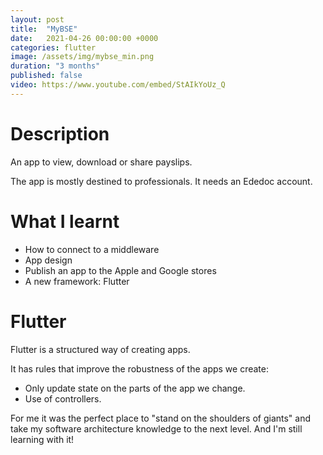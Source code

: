 ```yaml
---
layout: post
title:  "MyBSE"
date:   2021-04-26 00:00:00 +0000
categories: flutter
image: /assets/img/mybse_min.png
duration: "3 months"
published: false
video: https://www.youtube.com/embed/StAIkYoUz_Q
---
```


# Description

An app to view, download or share payslips.

The app is mostly destined to professionals. It needs an Ededoc account.

# What I learnt 
* How to connect to a middleware
* App design
* Publish an app to the Apple and Google stores
* A new framework: Flutter


# Flutter 

Flutter is a structured way of creating apps.

It has rules that improve the robustness of the apps we create:
* Only update state on the parts of the app we change.
* Use of controllers.

For me it was the perfect place to "stand on the shoulders of giants" and take my software architecture knowledge to the next level.
And I'm still learning with it!

